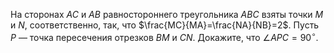 На сторонах $AC$ и $AB$ равностороннего треугольника $ABC$ взяты точки $M$ и $N$, соответственно, так, что $\frac{MC}{MA}=\frac{NA}{NB}=2$. Пусть $P$ — точка пересечения отрезков $BM$ и $CN$. Докажите, что $\angle APC=90^\circ$.